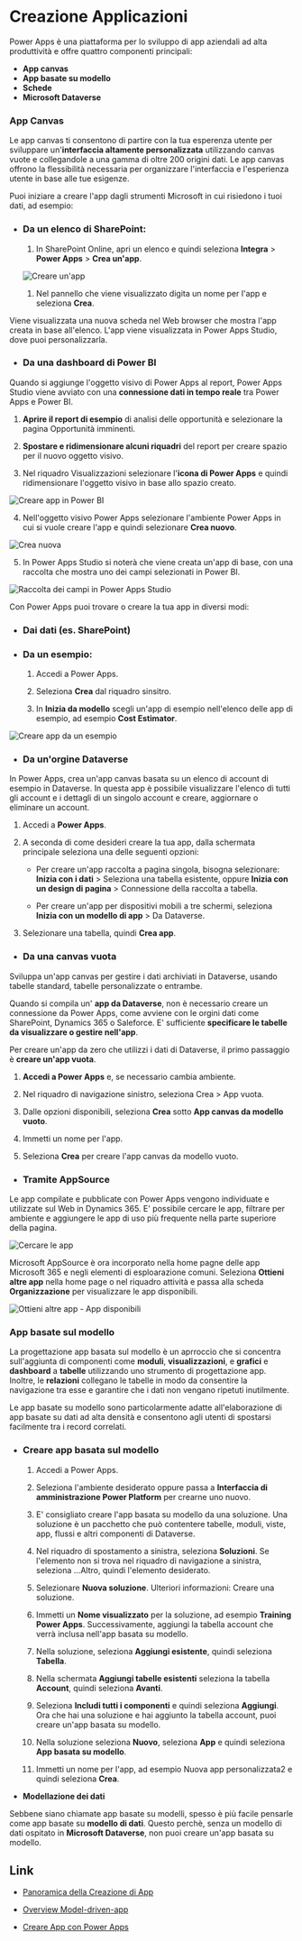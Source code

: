 
# Creazione Applicazioni

Power Apps è una piattaforma per lo sviluppo di app aziendali ad alta produttività e offre quattro componenti principali:

- **App canvas**
- **App basate su modello**
- **Schede**
- **Microsoft Dataverse**

### App Canvas

Le app canvas ti consentono di partire con la tua esperenza utente per sviluppare un'**interfaccia altamente personalizzata** utilizzando canvas vuote e collegandole a una gamma di oltre 200 origini dati. Le app canvas offrono la flessibilità necessaria per organizzare l'interfaccia e l'esperienza utente in base alle tue esigenze. 

Puoi iniziare a creare l'app dagli strumenti Microsoft in cui risiedono i tuoi dati, ad esempio:

- ### **Da un elenco di SharePoint**:
   1. In SharePoint Online, apri un elenco e quindi seleziona **Integra** > **Power Apps** > **Crea un'app**.

   ![Creare un'app](../../static/img/power-apps/generate-new-app.png)

   1. Nel pannello che viene visualizzato digita un nome per l'app e seleziona **Crea**.

Viene visualizzata una nuova scheda nel Web browser che mostra l'app creata in base all'elenco. L'app viene visualizzata in Power Apps Studio, dove puoi personalizzarla.

- ### **Da una dashboard di Power BI**

Quando si aggiunge l'oggetto visivo di Power Apps al report, Power Apps Studio viene avviato con una 
**connessione dati in tempo reale** tra Power Apps e Power BI. 

   1. **Aprire il report di esempio** di analisi delle opportunità e selezionare la pagina Opportunità imminenti. 

   1. **Spostare e ridimensionare alcuni riquadri** del report per creare spazio per il nuovo oggetto visivo. 

   1. Nel riquadro Visualizzazioni selezionare l'**icona di Power Apps** e quindi ridimensionare l'oggetto visivo in base allo spazio creato. 

   ![Creare app in Power BI](../../static/img/power-apps/power-bi-powerapps-icon.png)

   4. Nell'oggetto visivo Power Apps selezionare l'ambiente Power Apps in cui si vuole creare l'app e quindi selezionare **Crea nuovo**.

   ![Crea nuova](../../static/img/power-apps/power-bi-create-new-powerapp.png)

   5. In Power Apps Studio si noterà che viene creata un'app di base, con una raccolta che mostra uno dei campi selezionati in Power BI. 

![Raccolta dei campi in Power Apps Studio](../../static/img/power-apps/power-bi-power-app.png)

Con Power Apps puoi trovare o creare la tua app in diversi modi:

- ### **Dai dati** (es. SharePoint)

- ### **Da un esempio**:

  1. Accedi a Power Apps. 

  1. Seleziona **Crea** dal riquadro sinsitro. 

  1. In **Inizia da modello** scegli un'app di esempio nell'elenco delle app di esempio, ad esempio **Cost Estimator**. 

![Creare app da un esempio](../../static/img/power-apps/cost-estimator-app.png)

- ### **Da un'orgine Dataverse**

In Power Apps, crea un'app canvas basata su un elenco di account di esempio in Dataverse. In questa app è possibile visualizzare l'elenco di tutti gli account e i dettagli di un singolo account e creare, aggiornare o eliminare un account. 

 1. Accedi a **Power Apps**.

 1. A seconda di come desideri creare la tua app, dalla schermata principale seleziona una delle seguenti opzioni:

    - Per creare un'app raccolta a pagina singola, bisogna selezionare: **Inizia con i dati** > Seleziona una tabella esistente, oppure **Inizia con un design di pagina** > Connessione della raccolta a tabella.

    - Per creare un'app per dispositivi mobili a tre schermi, seleziona **Inizia con un modello di app** > Da Dataverse.

 3. Selezionare una tabella, quindi **Crea app**.


- ### **Da una canvas vuota**

Sviluppa un'app canvas per gestire i dati archiviati in Dataverse, usando tabelle standard, tabelle personalizzate o entrambe. 

Quando si compila un' **app da Dataverse**, non è necessario creare un connessione da Power Apps, come avviene con le orgini dati come SharePoint, Dynamics 365 o Saleforce. E' sufficiente **specificare le tabelle da visualizzare o gestire nell'app**. 

Per creare un'app da zero che utilizzi i dati di Dataverse, il primo passaggio è **creare un'app vuota**.

1. **Accedi a Power Apps** e, se necessario cambia ambiente. 

1. Nel riquadro di navigazione sinistro, seleziona Crea > App vuota. 

1. Dalle opzioni disponibili, seleziona **Crea** sotto **App canvas da modello vuoto**.

1. Immetti un nome per l'app.

1. Seleziona **Crea** per creare l'app canvas da modello vuoto. 

- ### **Tramite AppSource**

Le app compilate e pubblicate con Power Apps vengono individuate e utilizzate sul Web in Dynamics 365. E' possibile cercare le app, filtrare per ambiente e aggiungere le app di uso più frequente nella parte superiore della pagina.

![Cercare le app](../../static/img/power-apps/apps-dynamics365.png)

Microsoft AppSource è ora incorporato nella home pagne delle app Microsoft 365 e negli elementi di esploarazione comuni. Seleziona **Ottieni altre app** nella home page o nel riquadro attività e passa alla scheda **Organizzazione** per visualizzare le app disponibili. 

![Ottieni altre app - App disponibili](../../static/img/power-apps/getmoreapps_1.png)

### App basate sul modello

La progettazione app basata sul modello è un aprroccio che si concentra sull'aggiunta di componenti come **moduli**, **visualizzazioni**, e **grafici** e **dashboard** a **tabelle** utilizzando uno strumento di progettazione app. Inoltre, le **relazioni** collegano le tabelle in modo da consentire la navigazione tra esse e garantire che i dati non vengano ripetuti inutilmente.

Le app basate su modello sono particolarmente adatte all'elaborazione di app basate su dati ad alta densità e consentono agli utenti di spostarsi facilmente tra i record correlati. 

- ### Creare app basata sul modello

   1. Accedi a Power Apps. 

   1. Seleziona l'ambiente desiderato oppure passa a **Interfaccia di amministrazione Power Platform** per crearne uno nuovo. 

   1. E' consigliato creare l'app basata su modello da una soluzione. Una soluzione è un pacchetto che può contentere tabelle, moduli, viste, app, flussi e altri componenti di Dataverse.

   1. Nel riquadro di spostamento a sinistra, seleziona **Soluzioni**. Se l'elemento non si trova nel riquadro di navigazione a sinistra, seleziona …Altro, quindi l'elemento desiderato.

   1. Selezionare **Nuova soluzione**. Ulteriori informazioni: Creare una soluzione.

   1. Immetti un **Nome visualizzato** per la soluzione, ad esempio **Training Power Apps**. Successivamente, aggiungi la tabella account che verrà inclusa nell'app basata su modello.

   1. Nella soluzione, seleziona **Aggiungi esistente**, quindi seleziona **Tabella**.

   1. Nella schermata **Aggiungi tabelle esistenti** seleziona la tabella **Account**, quindi seleziona **Avanti**.

   1. Seleziona **Includi tutti i componenti** e quindi seleziona **Aggiungi**. Ora che hai una soluzione e hai aggiunto la tabella account, puoi creare un'app basata su modello.

   1. Nella soluzione seleziona **Nuovo**, seleziona **App** e quindi seleziona **App basata su modello**.

   1. Immetti un nome per l'app, ad esempio Nuova app personalizzata2 e quindi seleziona **Crea**.


- **Modellazione dei dati**

Sebbene siano chiamate app basate su modelli, spesso è più facile pensarle come app basate su **modello di dati**. Questo perchè, senza un modello di dati ospitato in **Microsoft Dataverse**, non puoi creare un'app basata su modello.

## Link

- [Panoramica della Creazione di App](https://learn.microsoft.com/it-it/power-apps/maker/#canvas-apps)

- [Overview Model-driven-app](https://learn.microsoft.com/it-it/power-apps/maker/model-driven-apps/model-driven-app-overview)

- [Creare App con Power Apps](https://weblog.metisoft.it/microsoft-powerapps)







